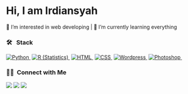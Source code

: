 ### 
<h1>Hi, I am Irdiansyah </h1>
<p>
👀 I’m interested in web developing | 🌱 I’m currently learning everything
</p>

### 🛠 &nbsp; Stack

<a href="#">![Python](https://img.shields.io/badge/-Python-05122A?style=flat&logo=python)&nbsp;</a>
<a href="#">![R (Statistics)](https://img.shields.io/badge/-R-05122A?style=flat&logo=R&logoColor=276DC3)&nbsp;</a>
<a href="#">![HTML](https://img.shields.io/badge/-HTML-05122A?style=flat&logo=HTML5)&nbsp;</a>
<a href="#">![CSS](https://img.shields.io/badge/-CSS-05122A?style=flat&logo=CSS3&logoColor=1572B6)&nbsp;</a>
<a href="#">![Wordpress](https://img.shields.io/badge/-Wordpress-05122A?style=flat&logo=wordpress&logoColor=FFFFFF)&nbsp;</a>
<a href="#">![Photoshop](https://img.shields.io/badge/-Photoshop-05122A?style=flat&logo=adobe-photoshop)&nbsp;</a>

### 🤝🏻 &nbsp;Connect with Me

<p>
<a href="https://irdiansyah.biz/"><img src="https://img.shields.io/badge/-irdiansyah.biz-3423A6?style=flat&logo=Google-Chrome&logoColor=white"/></a>
<a href="https://www.linkedin.com/in/irdiansyah/"><img src="https://img.shields.io/badge/-Irdiansyah-0077B5?style=flat&logo=Linkedin&logoColor=white"/></a>
<a href="mailto:hello@irdiansyah.biz"><img src="https://img.shields.io/badge/-hello@irdiansyah.biz-D14836?style=flat&logo=Gmail&logoColor=white"/></a>
</p>
<!---
1rdiansyah/1rdiansyah is a ✨ special ✨ repository because its `README.md` (this file) appears on your GitHub profile.
You can click the Preview link to take a look at your changes.
--->
